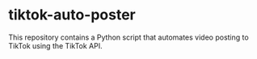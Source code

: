 # tiktok-auto-poster
This repository contains a Python script that automates video posting to TikTok using the TikTok API.
